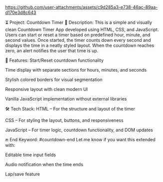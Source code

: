https://github.com/user-attachments/assets/c9d285a3-e738-46ac-89aa-d170e3d8c643


⏳ Project: Countdown Timer
📝 Description:
This is a simple and visually clean Countdown Timer App developed using HTML, CSS, and JavaScript. Users can start or reset a timer based on predefined hour, minute, and second values. Once started, the timer counts down every second and displays the time in a neatly styled layout. When the countdown reaches zero, an alert notifies the user that time is up.

🚀 Features:
Start/Reset countdown functionality

Time display with separate sections for hours, minutes, and seconds

Stylish colored borders for visual segmentation

Responsive layout with clean modern UI

Vanilla JavaScript implementation without external libraries

🛠️ Tech Stack:
HTML – For the structure and layout of the timer

CSS – For styling the layout, buttons, and responsiveness

JavaScript – For timer logic, countdown functionality, and DOM updates

🔚 End Keyword: #countdown-end
Let me know if you want this extended with:

Editable time input fields

Audio notification when the time ends

Lap/save feature

